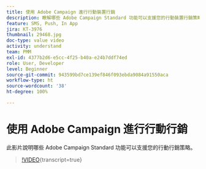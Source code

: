 ```yaml
---
title: 使用 Adobe Campaign 進行行動裝置行銷
description: 瞭解哪些 Adobe Campaign Standard 功能可以支援您的行動裝置行銷策略。
feature: SMS, Push, In App
jira: KT-3976
thumbnail: 29468.jpg
doc-type: value video
activity: understand
team: PMM
exl-id: 4377b2d6-e5cc-4f25-b40a-e24b7ddf74ed
role: User, Developer
level: Beginner
source-git-commit: 943599bd7ce139ef846f093ebda9084a91550aca
workflow-type: ht
source-wordcount: '38'
ht-degree: 100%

---
```


# 使用 Adobe Campaign 進行行動行銷

此影片說明哪些 Adobe Campaign Standard 功能可以支援您的行動行銷策略。

>[!VIDEO](https://video.tv.adobe.com/v/29468?learn=on){transcript=true}
